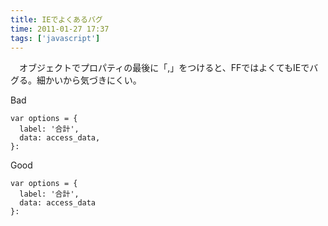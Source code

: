 ```yaml
---
title: IEでよくあるバグ
time: 2011-01-27 17:37
tags: ['javascript']
---
```


　オブジェクトでプロパティの最後に「,」をつけると、FFではよくてもIEでバグる。細かいから気づきにくい。

Bad

```
var options = {
  label: '合計',
  data: access_data,
}:
```

Good

```
var options = {
  label: '合計',
  data: access_data
}:
```
